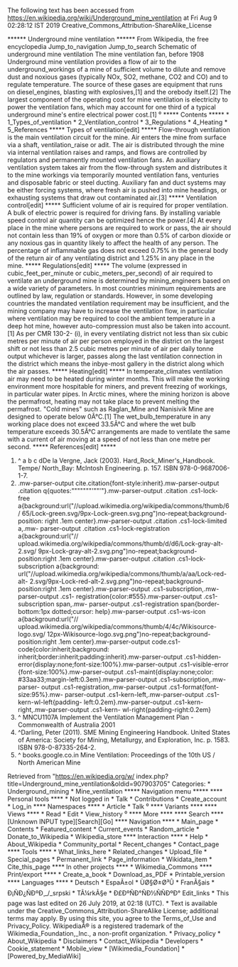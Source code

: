 The following text has been accessed from https://en.wikipedia.org/wiki/Underground_mine_ventilation at Fri Aug 9 02:28:12 IST 2019
Creative_Commons_Attribution-ShareAlike_License





















****** Underground mine ventilation ******
From Wikipedia, the free encyclopedia
Jump_to_navigation Jump_to_search
Schematic of underground mine ventilation
The mine ventilation fan, before 1908
Underground mine ventilation provides a flow of air to the underground_workings
of a mine of sufficient volume to dilute and remove dust and noxious gases
(typically NOx, SO2, methane, CO2 and CO) and to regulate temperature. The
source of these gases are equipment that runs on diesel_engines, blasting with
explosives,[1] and the orebody itself.[2] The largest component of the
operating cost for mine ventilation is electricity to power the ventilation
fans, which may account for one third of a typical underground mine's entire
electrical power cost.[1]
⁰
***** Contents *****
    * 1_Types_of_ventilation
    * 2_Ventilation_control
    * 3_Regulations
    * 4_Heating
    * 5_References
***** Types of ventilation[edit] *****
Flow-through ventilation is the main ventilation circuit for the mine. Air
enters the mine from surface via a shaft, ventilation_raise or adit. The air is
distributed through the mine via internal ventilation raises and ramps, and
flows are controlled by regulators and permanently mounted ventilation fans. An
auxiliary ventilation system takes air from the flow-through system and
distributes it to the mine workings via temporarily mounted ventilation fans,
venturies and disposable fabric or steel ducting. Auxiliary fan and duct
systems may be either forcing systems, where fresh air is pushed into mine
headings, or exhausting systems that draw out contaminated air.[3]
***** Ventilation control[edit] *****
Sufficient volume of air is required for proper ventilation. A bulk of electric
power is required for driving fans. By installing variable speed control air
quantity can be optimized hence the power.[4] At every place in the mine where
persons are required to work or pass, the air should not contain less than 19%
of oxygen or more than 0.5% of carbon dioxide or any noxious gas in quantity
likely to affect the health of any person. The percentage of inflammable gas
does not exceed 0.75% in the general body of the return air of any ventilating
district and 1.25% in any place in the mine.
***** Regulations[edit] *****
The volume (expressed in cubic_feet_per_minute or cubic_meters_per_second) of
air required to ventilate an underground mine is determined by mining_engineers
based on a wide variety of parameters. In most countries minimum requirements
are outlined by law, regulation or standards. However, in some developing
countries the mandated ventilation requirement may be insufficient, and the
mining company may have to increase the ventilation flow, in particular where
ventilation may be required to cool the ambient temperature in a deep hot mine,
however auto-compression must also be taken into account.[1] As per CMR 130-2-
(i), in every ventilating district not less than six cubic metres per minute of
air per person employed in the district on the largest shift or not less than
2.5 cubic metres per minute of air per daily tonne output whichever is larger,
passes along the last ventilation connection in the district which means the
inbye-most gallery in the district along which the air passes.
***** Heating[edit] *****
In temperate_climates ventilation air may need to be heated during winter
months. This will make the working environment more hospitable for miners, and
prevent freezing of workings, in particular water pipes. In Arctic mines, where
the mining horizon is above the permafrost, heating may not take place to
prevent melting the permafrost. "Cold mines" such as Raglan_Mine and Nanisivik
Mine are designed to operate below 0Â°C.[1]
The wet_bulb_temperature in any working place does not exceed 33.5Â°C and where
the wet bulb temperature exceeds 30.5Â°C arrangements are made to ventilate the
same with a current of air moving at a speed of not less than one metre per
second.
***** References[edit] *****
   1. ^ a b c dDe la Vergne, Jack (2003). Hard_Rock_Miner's_Handbook. Tempe/
      North_Bay: McIntosh Engineering. p. 157. ISBN 978-0-9687006-1-7.
   2. .mw-parser-output cite.citation{font-style:inherit}.mw-parser-output
      .citation q{quotes:"\"""\"""'""'"}.mw-parser-output .citation .cs1-lock-
      free a{background:url("//upload.wikimedia.org/wikipedia/commons/thumb/6/
      65/Lock-green.svg/9px-Lock-green.svg.png")no-repeat;background-position:
      right .1em center}.mw-parser-output .citation .cs1-lock-limited a,.mw-
      parser-output .citation .cs1-lock-registration a{background:url("//
      upload.wikimedia.org/wikipedia/commons/thumb/d/d6/Lock-gray-alt-2.svg/
      9px-Lock-gray-alt-2.svg.png")no-repeat;background-position:right .1em
      center}.mw-parser-output .citation .cs1-lock-subscription a{background:
      url("//upload.wikimedia.org/wikipedia/commons/thumb/a/aa/Lock-red-alt-
      2.svg/9px-Lock-red-alt-2.svg.png")no-repeat;background-position:right
      .1em center}.mw-parser-output .cs1-subscription,.mw-parser-output .cs1-
      registration{color:#555}.mw-parser-output .cs1-subscription span,.mw-
      parser-output .cs1-registration span{border-bottom:1px dotted;cursor:
      help}.mw-parser-output .cs1-ws-icon a{background:url("//
      upload.wikimedia.org/wikipedia/commons/thumb/4/4c/Wikisource-logo.svg/
      12px-Wikisource-logo.svg.png")no-repeat;background-position:right .1em
      center}.mw-parser-output code.cs1-code{color:inherit;background:
      inherit;border:inherit;padding:inherit}.mw-parser-output .cs1-hidden-
      error{display:none;font-size:100%}.mw-parser-output .cs1-visible-error
      {font-size:100%}.mw-parser-output .cs1-maint{display:none;color:
      #33aa33;margin-left:0.3em}.mw-parser-output .cs1-subscription,.mw-parser-
      output .cs1-registration,.mw-parser-output .cs1-format{font-size:95%}.mw-
      parser-output .cs1-kern-left,.mw-parser-output .cs1-kern-wl-left{padding-
      left:0.2em}.mw-parser-output .cs1-kern-right,.mw-parser-output .cs1-kern-
      wl-right{padding-right:0.2em}
   3. ^ MNCU1107A Implement the Ventilation Management Plan - Commonwealth of
      Australia 2001
   4. ^Darling, Peter (2011). SME Mining Engineering Handbook. United States of
      America: Society for Mining, Metallurgy, and Exploration, Inc. p. 1583.
      ISBN 978-0-87335-264-2.
   5. ^ books.google.co.in Mine Ventilation: Proceedings of the 10th US / North
      American Mine

Retrieved from "https://en.wikipedia.org/w/
index.php?title=Underground_mine_ventilation&oldid=907903705"
Categories:
    * Underground_mining
    * Mine_ventilation
***** Navigation menu *****
**** Personal tools ****
    * Not logged in
    * Talk
    * Contributions
    * Create_account
    * Log_in
**** Namespaces ****
    * Article
    * Talk
⁰
**** Variants ****
**** Views ****
    * Read
    * Edit
    * View_history
⁰
**** More ****
**** Search ****
[Unknown INPUT type][Search][Go]
**** Navigation ****
    * Main_page
    * Contents
    * Featured_content
    * Current_events
    * Random_article
    * Donate_to_Wikipedia
    * Wikipedia_store
**** Interaction ****
    * Help
    * About_Wikipedia
    * Community_portal
    * Recent_changes
    * Contact_page
**** Tools ****
    * What_links_here
    * Related_changes
    * Upload_file
    * Special_pages
    * Permanent_link
    * Page_information
    * Wikidata_item
    * Cite_this_page
**** In other projects ****
    * Wikimedia_Commons
**** Print/export ****
    * Create_a_book
    * Download_as_PDF
    * Printable_version
**** Languages ****
    * Deutsch
    * EspaÃ±ol
    * ÙØ§Ø±Ø³Û
    * FranÃ§ais
    * Ð¡ÑÐ¿ÑÐºÐ¸_/_srpski
    * TÃ¼rkÃ§e
    * Ð£ÐºÑÐ°ÑÐ½ÑÑÐºÐ°
Edit_links
    * This page was last edited on 26 July 2019, at 02:18 (UTC).
    * Text is available under the Creative_Commons_Attribution-ShareAlike
      License; additional terms may apply. By using this site, you agree to the
      Terms_of_Use and Privacy_Policy. WikipediaÂ® is a registered trademark of
      the Wikimedia_Foundation,_Inc., a non-profit organization.
    * Privacy_policy
    * About_Wikipedia
    * Disclaimers
    * Contact_Wikipedia
    * Developers
    * Cookie_statement
    * Mobile_view
    * [Wikimedia_Foundation]
    * [Powered_by_MediaWiki]
